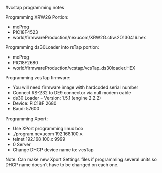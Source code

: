 #vcstap programming notes

Programming XRW2G Portion:
* meProg
* PIC18F4523
* world/firmwareProduction/nexucom/XRW2G.ctiw.20130416.hex


Programming ds30Loader into rsTap portion:
* meProg
* PIC18F2680
* world/firmwareProduction/vcstap/vcsTap_ds30loader.HEX


Programming vcsTap firmware:
* You will need firmware image with hardcoded serial number
* Connect RS-232 to DE9 connector via null modem cable
* ds30 Loader - Version: 1.5.1 (engine 2.2.2)
* Device: PIC18F  2680
* Baud: 57600


Programming Xport:
* Use XPort programming linux box
* ./program.nexucom 192.168.100.x
* telnet 192.168.100.x 9999
* 0 Server
* Change DHCP device name to: vcsTap


Note: Can make new Xport Settings files if programming several units so DHCP name doesn't have to be changed on each one.
